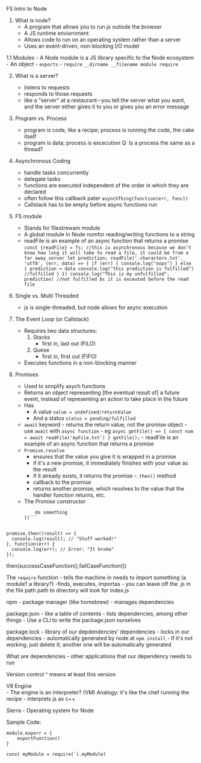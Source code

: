 FS Intro to Node

1. What is node?
	- A program that allows you to run js outisde the browser
	- A JS runtime enviornment 
	- Allows code to run on an operating system rather than a server
	- Uses an event-driven, non-blocking I/O model

1.1 Modules
	- A Node module is a JS library specific to the Node ecosystem
	- An object
	- `exports`
	- `require`
	```__dirname
	__filename
	module
	require```

2. What is a server?
	- listens to requests
	- responds to those requests
	- like a "server" at a restaurant--you tell the server what you want, and the server either gives it to you or gives you an error message

3. Program vs. Process
	- program is code, like a recipe; process is running the code, the cake itself
	- program is data; process is excecution
	Q: Is a process the same as a thread?

4. Asynchronous Coding
	- handle tasks concurrently
	- delegate tasks
	- functions are executed independent of the order in which they are declared
	- often follow this callback pater `asynchThing(function(err, func))`
	- Callstack has to be empty before async functions run

5. FS module
	- Stands for filestrewam module
	- A global module in Node nomfor reading/writing functions to a string
	- readFile is an example of an async function that returns a promise
			``` const {readFile} = fs; //this is asynchronous because we don't know how long it will take to read a file, it could be from a far away server
			let prediction;
			readFile('.characters.tst', 'utf8', (err, data) => {
				if (err) {
					console.log("oops")
				} else {
					prediction = data
					console.log("this prediction is fulfilled") //fulfilled
				}
			})
			console.log("This is my unfulfilled", prediction) //not fulfilled bc it is exceuted before the read file 
			```

5. Single vs. Multi Threaded
	- js is single-threaded, but node allows for async execution

6. The Event Loop (or Callstack)
	- Requires two data structures:
		1. Stacks
			- first in, last out (FILO)
		2. Quese
			- first in, first out (FIFO)
	- Executes functions in a non-blocking manner

7. Promises
	- Used to simplify asych functions
	- Returns an object representing [the eventual result of] a future event, instead of representing an action to take place in the future
	- Has 
		- A value
			`value = undefined/returnValue` 
		- And a status
			`status = pending/fulfilled`
	- `await` keyword
			- returns the return value, not the promise object
			- use `await` with `async function`
			- eg ```
				async getFile() => {
					const num = await readFile('myFile.txt')
				}
				getFile();
			```
			- readFile is an example of an async function that returns a promise
	- `Promise.resolve` 
		- ensures that the value you give it is wrapped in a promise
		- if it's a new promise, it immediately finishes with your value as the result
		- if it already exists, it returns the promise
	-`.then()` method
		- callback to the promise 
		- returns another promise, which resolves to the value that the handler function returns, etc.
	- The *Promise constructor*
		``` return new Promise(resolve => {
			do something
		})```


```
promise.then((result) => {
  console.log(result); // "Stuff worked!"
}, function(err) {
  console.log(err); // Error: "It broke"
});
```
then(successCaseFunction(),failCaseFunction())

The `require` function
	- tells the machine in needs to import something (a module? a library?)
	-finds, executes, importas 
	- you can leave off the .js in the file path
	path to directory will look for index.js

npm
	- package manager (like homebrew)
	- manages dependencies 

package.json
	- like a table of contents 
	- lists dependencies, among other things
	- Use a CLI to write the package.json ourselves

package.lock
	- library of our depdendencies' dependencies
	- locks in our dependencies
	- automatically generated by node at `npm install`
	- if it's not working, just delete it; another one will be automatically generated

What are dependencies
	- other applications that our dependency needs to run

Version control
	^ means at least this version

V8 Engine	
	- The engine is an interpreter? (VM) Analogy: it's like the chef running the recipe
	- interprets js as c++

Sierra
	- Operating system for Node


Sample Code:
```
module.exporr = {
	exportFunction()
}

const myModule = require(`(.myModule)

```
